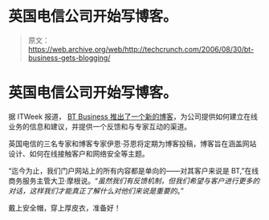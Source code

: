 # 英国电信公司开始写博客。

> 原文：<https://web.archive.org/web/http://techcrunch.com/2006/08/30/bt-business-gets-blogging/>

# 英国电信公司开始写博客。

据 ITWeek 报道， [BT Business 推出了一个新的博客](https://web.archive.org/web/20201205234807/http://blog.btbroadbandoffice.com/)，为公司提供如何建立在线业务的信息和建议，并提供一个反馈和与专家互动的渠道。

英国电信的三名专家和博客专家伊恩·芬恩将定期为博客投稿，博客旨在涵盖网站设计、如何在线接触客户和网络安全等主题。

“迄今为止，我们门户网站上的所有内容都是单向的——对其客户来说是 BT,”在线商务服务主管大卫·摩根说。“*虽然我们有反馈机制，但我们希望与客户进行更多的对话，这样我们才能真正了解什么对他们来说是重要的*。”

戴上安全帽，穿上厚皮衣，准备好！